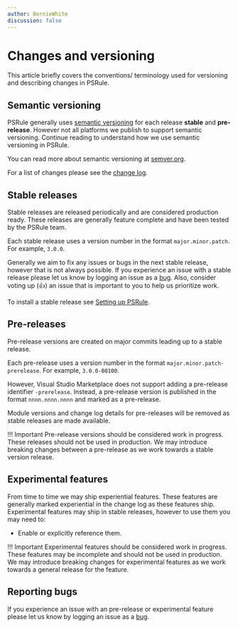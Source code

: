 ```yaml
---
author: BernieWhite
discussion: false
---
```


# Changes and versioning

This article briefly covers the conventions/ terminology used for versioning and describing changes in PSRule.

## Semantic versioning

PSRule generally uses [semantic versioning][1] for each release **stable** and **pre-release**.
However not all platforms we publish to support semantic versioning.
Continue reading to understand how we use semantic versioning in PSRule.

You can read more about semantic versioning at [semver.org][1].

  [1]: https://semver.org/

For a list of changes please see the [change log][2].

  [2]: https://aka.ms/ps-rule/changelog

## Stable releases

Stable releases are released periodically and are considered production ready.
These releases are generally feature complete and have been tested by the PSRule team.

Each stable release uses a version number in the format `major.minor.patch`.
For example, `3.0.0`.

Generally we aim to fix any issues or bugs in the next stable release, however that is not always possible.
If you experience an issue with a stable release please let us know by logging an issue as a [bug][3].
Also, consider voting up (👍) an issue that is important to you to help us prioritize work.

To install a stable release see [Setting up PSRule][4].

  [3]: https://github.com/microsoft/PSRule/issues
  [4]: setup.md

## Pre-releases

Pre-release versions are created on major commits leading up to a stable release.

Each pre-release uses a version number in the format `major.minor.patch-prerelease`.
For example, `3.0.0-B0100`.

However, Visual Studio Marketplace does not support adding a pre-release identifier `-prerelease`.
Instead, a pre-release version is published in the format `nnnn.nnnn.nnnn` and marked as a pre-release.

Module versions and change log details for pre-releases will be removed as stable releases are made available.

!!! Important
    Pre-release versions should be considered work in progress.
    These releases should not be used in production.
    We may introduce breaking changes between a pre-release as we work towards a stable version release.

## Experimental features

From time to time we may ship experiential features.
These features are generally marked experiential in the change log as these features ship.
Experimental features may ship in stable releases, however to use them you may need to:

- Enable or explicitly reference them.

!!! Important
    Experimental features should be considered work in progress.
    These features may be incomplete and should not be used in production.
    We may introduce breaking changes for experimental features as we work towards a general release for the feature.

## Reporting bugs

If you experience an issue with an pre-release or experimental feature please let us know by logging an issue as a [bug][3].

